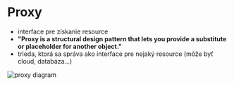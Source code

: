 # Proxy
* interface pre získanie resource
* **"Proxy is a structural design pattern that lets you provide a substitute or placeholder for another object."**
* trieda, ktorá sa správa ako interface pre nejaký resource (môže byť cloud, databáza...)

![proxy diagram](https://refactoring.guru/images/patterns/diagrams/proxy/structure.png)